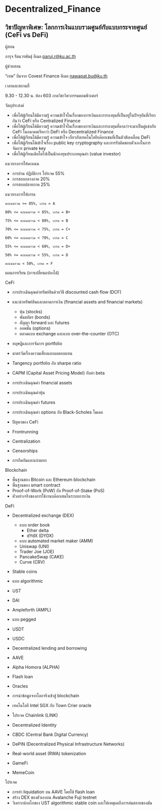 # Decentralized_Finance

## **วิชาปัญหาพิเศษ: โลกการเงินแบบรวมศูนย์กับแบบกระจายศูนย์ (CeFi vs DeFi)**

ผู้สอน

ภารุจ รัตนวรพันธุ์ อีเมล paruj.r@ku.ac.th

ผู้ช่วยสอน

“เทพ” บีมจาก Covest Finance อีเมล nawapat.bu@ku.th

เวลาและสถานที่

9.30 - 12.30 น. ห้อง 603 ภาควิชาวิศวกรรมคอมพิวเตอร์

วัตถุประสงค์

* เพื่อให้ผู้เรียนได้มีความรู้ ความเข้าใจในเรื่องของการเงินและการลงทุนที่เป็นอยู่ในปัจจุบันที่เรียกกันว่า CeFi หรือ Centralized Finance
* เพื่อให้ผู้เรียนได้มีความรู้ ความเข้าใจในเรื่องของการเงินและการลงทุนที่คาดว่าจะมาเป็นคู่แข่งกับ CeFi ในอนาคตเรียกว่า DeFi หรือ Decentralized Finance
* เพื่อให้ผู้เรียนได้มีความรู้ ความเข้าใจ เกี่ยวกับเทคโนโลยีบล๊อกเชนที่เป็นตัวขับเคลื่อน DeFi
* เพื่อให้ผู้เรียนได้เข้าใจเรื่อง public key cryptography และการรับผิดชอบตัวเองในการจัดการ private key
* เพื่อให้ผู้เรียนเติบโตไปเป็นนักลงทุนประเภทคุณค่า (value investor)

แนวทางการให้คะแนน

* การบ้าน ปฏิบัติการ โปรเจค 55%
* การสอบกลางภาค 20%
* การสอบปลายภาค 25%

แนวทางการให้เกรด

    คะแนนรวม >= 85%, เกรด = A

    80% <= คะแนนรวม < 85%, เกรด = B+

    75% <= คะแนนรวม < 80%, เกรด = B

    70% <= คะแนนรวม < 75%, เกรด = C+

    60% <= คะแนนรวม < 70%, เกรด = C

    55% <= คะแนนรวม < 60%, เกรด = D+

    50% <= คะแนนรวม < 55%, เกรด = D

    คะแนนรวม < 50%, เกรด = F

แผนการเรียน (อาจเปลี่ยนแปลงได้)

CeFi

* การประเมินคุณค่าทรัพย์สินด้วยวิธี discounted cash flow (DCF)
* แนะนำทรัพย์สินและตลาดการเงิน (financial assets and financial markets)

  * หุ้น (stocks)
  * พันธบัตร (bonds)
  * สัญญา forward และ futures
  * ออพชั่น (options)
  * ตลาดแบบ exchange และแบบ over-the-counter (OTC)
* ทฤษฎีและการจัดการ portfolio
* มาตรวัดเรื่องความเสี่ยงและผลตอบแทน
* Tangency portfolio กับ sharpe ratio
* CAPM (Capital Asset Pricing Model) กับค่า beta
* การประเมินคุณค่า financial assets
* การประเมินคุณค่าหุ้น
* การประเมินคุณค่า futures
* การประเมินคุณค่า options กับ Black-Scholes โมเดล
* ปัญหาของ CeFi
* Frontrunning
* Centralization
* Censorships
* การกีดกันและแบ่งแยก

Blockchain

* พื้นฐานของ Bitcoin และ Ethereum blockchain
* พื้นฐานของ smart contract
* Proof-of-Work (PoW) กับ Proof-of-Stake (PoS)
* ตัวอย่างจริงของการใช้งานบล๊อกเชนในระบบการเงิน

DeFi

* Decentralized exchange (DEX)

  * แบบ order book
    * Ether delta
    * dYdX (DYDX)
  * แบบ automated market maker (AMM)
  * Uniswap (UNI)
  * Trader Joe (JOE)
  * PancakeSwap (CAKE)
  * Curve (CRV)
* Stable coins
* แบบ algorithmic
* UST
* DAI
* Ampleforth (AMPL)
* แบบ pegged
* USDT
* USDC
* Decentralized lending and borrowing
* AAVE
* Alpha Homora (ALPHA)
* Flash loan
* Oracles
* การนำข้อมูลจากโลกจริงเข้าสู่ blockchain
* เทคโนโลยี Intel SGX กับ Town Crier oracle
* โปรเจค Chainlink (LINK)
* Decentralized Identity
* CBDC (Central Bank Digital Currency)
* DePIN (Decentralized Physical Infrastructure Networks)
* Real-world asset (RWA) tokenization
* GameFi
* MemeCoin

โปรเจค

* การทำ liquidation บน AAVE โดยใช้ flash loan
* สร้าง DEX ของตัวเองบน Avalanche Fuji testnet
* วิเคราะห์กลไกของ UST algorithmic stable coin และให้เหตุผลถึงการล่มสลายของมัน
